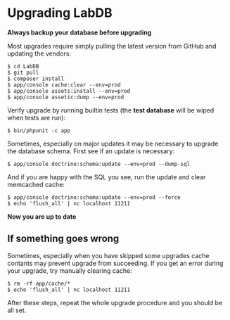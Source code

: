 # Upgrading LabDB

**Always backup your database before upgrading**

Most upgrades require simply pulling the latest version from GitHub and updating the vendors:

```
$ cd LabDB
$ git pull
$ composer install
$ app/console cache:clear --env=prod
$ app/console assets:install --env=prod
$ app/console assetic:dump --env=prod
```

Verify upgrade by running builtin tests (the **test database** will be wiped when tests are run):

```
$ bin/phpunit -c app
```

Sometimes, especially on major updates it may be necessary to upgrade the database schema. First
see if an update is necessary:

```
$ app/console doctrine:schema:update --env=prod --dump-sql
```

And if you are happy with the SQL you see, run the update and clear memcached cache:

```
$ app/console doctrine:schema:update --env=prod --force
$ echo 'flush_all' | nc localhost 11211
```

**Now you are up to date**

## If something goes wrong

Sometimes, especially when you have skipped some upgrades cache contants may prevent upgrade from succeeding. If you get an error during your upgrade, try manually clearing cache:

```
$ rm -rf app/cache/*
$ echo 'flush_all' | nc localhost 11211
```

After these steps, repeat the whole upgrade procedure and you should be all set.

